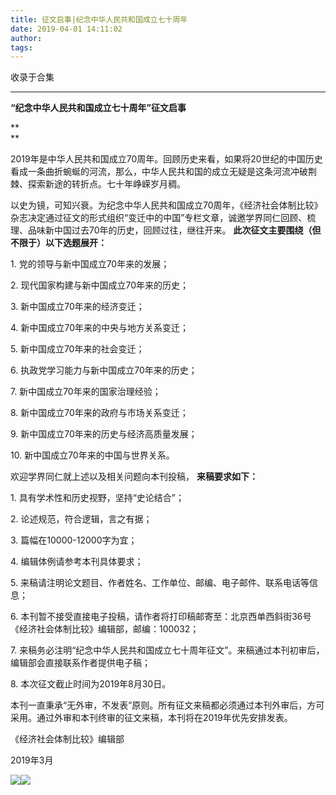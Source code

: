 ```yaml
---
title: 征文启事|纪念中华人民共和国成立七十周年
date: 2019-04-01 14:11:02
author: 
tags: 
---
```



收录于合集

****

**“纪念中华人民共和国成立七十周年”征文启事**

 **  
**

2019年是中华人民共和国成立70周年。回顾历史来看，如果将20世纪的中国历史看成一条曲折蜿蜒的河流，那么，中华人民共和国的成立无疑是这条河流冲破荆棘、探索新途的转折点。七十年峥嵘岁月稠。  

  

以史为镜，可知兴衰。为纪念中华人民共和国成立70周年，《经济社会体制比较》杂志决定通过征文的形式组织“变迁中的中国”专栏文章，诚邀学界同仁回顾、梳理、品味新中国过去70年的历史，回顾过往，继往开来。
**此次征文主要围绕（但不限于）以下选题展开：**

1\. 党的领导与新中国成立70年来的发展；

2\. 现代国家构建与新中国成立70年来的历史；

3\. 新中国成立70年来的经济变迁；

4\. 新中国成立70年来的中央与地方关系变迁；

5\. 新中国成立70年来的社会变迁；

6\. 执政党学习能力与新中国成立70年来的历史；

7\. 新中国成立70年来的国家治理经验；

8\. 新中国成立70年来的政府与市场关系变迁；

9\. 新中国成立70年来的历史与经济高质量发展；

10\. 新中国成立70年来的中国与世界关系。

  

欢迎学界同仁就上述以及相关问题向本刊投稿， **来稿要求如下：**

1\. 具有学术性和历史视野，坚持“史论结合”；

2\. 论述规范，符合逻辑，言之有据；

3\. 篇幅在10000-12000字为宜；

4\. 编辑体例请参考本刊具体要求；

5\. 来稿请注明论文题目、作者姓名、工作单位、邮编、电子邮件、联系电话等信息；

6\. 本刊暂不接受直接电子投稿，请作者将打印稿邮寄至：北京西单西斜街36号《经济社会体制比较》编辑部，邮编：100032；

7\. 来稿务必注明“纪念中华人民共和国成立七十周年征文”。来稿通过本刊初审后，编辑部会直接联系作者提供电子稿；

8\. 本次征文截止时间为2019年8月30日。

  

本刊一直秉承“无外审，不发表”原则。所有征文来稿都必须通过本刊外审后，方可采用。通过外审和本刊终审的征文来稿，本刊将在2019年优先安排发表。

  

  

《经济社会体制比较》编辑部

2019年3月

  

  

  

![](/images/450/2.jpeg)![](/images/450/3.jpeg)

  

